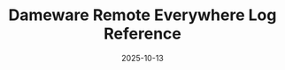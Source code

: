 ---
title: "Dameware Remote Everywhere Log Reference"
date: 2025-10-13
authors: ["dingusxmcgee"]
tags: ["incident response","rmm","dameware"]
description: "A reference document style blog covering Dameware Remote Everywhere rmm tool and its features from an incident response perspective."
readingTime: 10
external: "https://blog.dingusxmcgee.com/blog/2025/10/13/Dameware-Remote-Everywhere-Log-Reference.html"
---